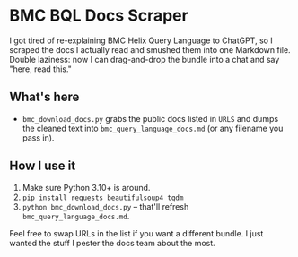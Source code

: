 # BMC BQL Docs Scraper

I got tired of re-explaining BMC Helix Query Language to ChatGPT, so I scraped the docs I actually read and smushed them into one Markdown file. Double laziness: now I can drag-and-drop the bundle into a chat and say "here, read this."

## What's here
- `bmc_download_docs.py` grabs the public docs listed in `URLS` and dumps the cleaned text into `bmc_query_language_docs.md` (or any filename you pass in).

## How I use it
1. Make sure Python 3.10+ is around.
2. `pip install requests beautifulsoup4 tqdm`
3. `python bmc_download_docs.py` – that'll refresh `bmc_query_language_docs.md`.

Feel free to swap URLs in the list if you want a different bundle. I just wanted the stuff I pester the docs team about the most.
